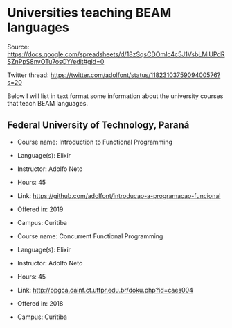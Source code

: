 # Universities teaching BEAM languages

Source: https://docs.google.com/spreadsheets/d/18zSqsCDOmIc4c5J1VsbLMiUPdRSZnPpS8nvOTu7osOY/edit#gid=0

Twitter thread: https://twitter.com/adolfont/status/1182310375909400576?s=20

Below I will list in text format some information about the university courses that teach BEAM languages.

## Federal University of Technology, Paraná

- Course name: Introduction to Functional Programming
- Language(s): Elixir
- Instructor: Adolfo Neto 
- Hours: 45
- Link: https://github.com/adolfont/introducao-a-programacao-funcional
- Offered in: 2019
- Campus: Curitiba


- Course name: Concurrent Functional Programming
- Language(s): Elixir
- Instructor: Adolfo Neto 
- Hours: 45
- Link: http://ppgca.dainf.ct.utfpr.edu.br/doku.php?id=caes004
- Offered in: 2018
- Campus: Curitiba
